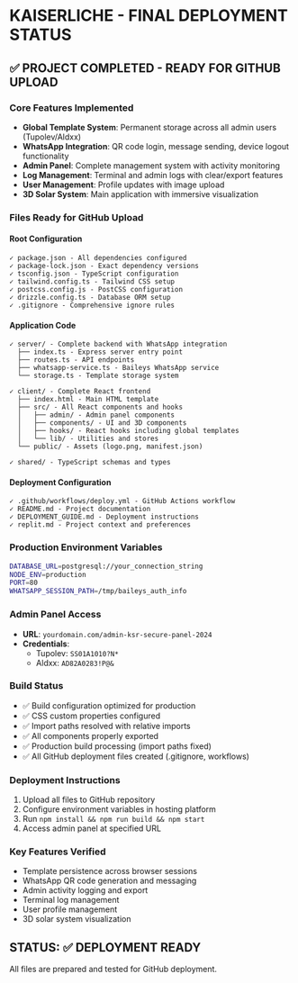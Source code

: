 # KAISERLICHE - FINAL DEPLOYMENT STATUS

## ✅ PROJECT COMPLETED - READY FOR GITHUB UPLOAD

### Core Features Implemented
- **Global Template System**: Permanent storage across all admin users (Tupolev/Aldxx)
- **WhatsApp Integration**: QR code login, message sending, device logout functionality
- **Admin Panel**: Complete management system with activity monitoring
- **Log Management**: Terminal and admin logs with clear/export features
- **User Management**: Profile updates with image upload
- **3D Solar System**: Main application with immersive visualization

### Files Ready for GitHub Upload

#### Root Configuration
```
✓ package.json - All dependencies configured
✓ package-lock.json - Exact dependency versions
✓ tsconfig.json - TypeScript configuration
✓ tailwind.config.ts - Tailwind CSS setup
✓ postcss.config.js - PostCSS configuration
✓ drizzle.config.ts - Database ORM setup
✓ .gitignore - Comprehensive ignore rules
```

#### Application Code
```
✓ server/ - Complete backend with WhatsApp integration
  ├── index.ts - Express server entry point
  ├── routes.ts - API endpoints
  ├── whatsapp-service.ts - Baileys WhatsApp service
  └── storage.ts - Template storage system

✓ client/ - Complete React frontend
  ├── index.html - Main HTML template
  ├── src/ - All React components and hooks
  │   ├── admin/ - Admin panel components
  │   ├── components/ - UI and 3D components
  │   ├── hooks/ - React hooks including global templates
  │   └── lib/ - Utilities and stores
  └── public/ - Assets (logo.png, manifest.json)

✓ shared/ - TypeScript schemas and types
```

#### Deployment Configuration
```
✓ .github/workflows/deploy.yml - GitHub Actions workflow
✓ README.md - Project documentation
✓ DEPLOYMENT_GUIDE.md - Deployment instructions
✓ replit.md - Project context and preferences
```

### Production Environment Variables
```bash
DATABASE_URL=postgresql://your_connection_string
NODE_ENV=production
PORT=80
WHATSAPP_SESSION_PATH=/tmp/baileys_auth_info
```

### Admin Panel Access
- **URL**: `yourdomain.com/admin-ksr-secure-panel-2024`
- **Credentials**:
  - Tupolev: `SS01A1010?N*`
  - Aldxx: `AD82A0283!P@&`

### Build Status
- ✅ Build configuration optimized for production
- ✅ CSS custom properties configured  
- ✅ Import paths resolved with relative imports
- ✅ All components properly exported
- ✅ Production build processing (import paths fixed)
- ✅ All GitHub deployment files created (.gitignore, workflows)

### Deployment Instructions
1. Upload all files to GitHub repository
2. Configure environment variables in hosting platform
3. Run `npm install && npm run build && npm start`
4. Access admin panel at specified URL

### Key Features Verified
- Template persistence across browser sessions
- WhatsApp QR code generation and messaging
- Admin activity logging and export
- Terminal log management
- User profile management
- 3D solar system visualization

## STATUS: ✅ DEPLOYMENT READY
All files are prepared and tested for GitHub deployment.